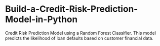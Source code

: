 # Build-a-Credit-Risk-Prediction-Model-in-Python
Credit Risk Prediction Model using a Random Forest Classifier. This model predicts the likelihood of loan defaults based on customer financial data.
